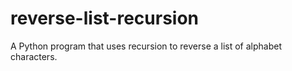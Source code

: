 # reverse-list-recursion
A Python program that uses recursion to reverse a list of alphabet characters.
